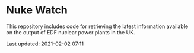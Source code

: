 # Nuke Watch

This repository includes code for retrieving the latest information available on the output of EDF nuclear power plants in the UK.

Last updated: 2021-02-02 07:11
